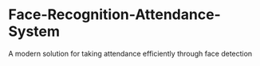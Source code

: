 # Face-Recognition-Attendance-System
 A modern solution for taking attendance efficiently through face detection
